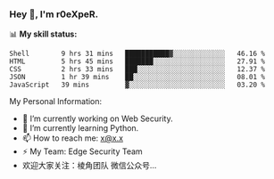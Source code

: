 ### Hey 👋, I'm r0eXpeR.

📊 **My skill status:**

```text
Shell        9 hrs 31 mins   ███████████▓░░░░░░░░░░░░░   46.16 % 
HTML         5 hrs 45 mins   ███████░░░░░░░░░░░░░░░░░░   27.91 % 
CSS          2 hrs 33 mins   ███░░░░░░░░░░░░░░░░░░░░░░   12.37 % 
JSON         1 hr 39 mins    ██░░░░░░░░░░░░░░░░░░░░░░░   08.01 % 
JavaScript   39 mins         ▓░░░░░░░░░░░░░░░░░░░░░░░░   03.20 % 
```


My Personal Information:

- 🔭 I’m currently working on Web Security.
- 🌱 I’m currently learning Python.
- 📫 How to reach me: x@x.x
- ⚡ My Team: Edge Security Team
- 欢迎大家关注：棱角团队 微信公众号...

